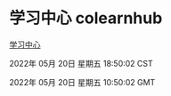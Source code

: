 # 学习中心 colearnhub
[学习中心](http://59.174.27.92:56308/colearnhub/)

2022年 05月 20日 星期五 18:50:02 CST

2022年 05月 20日 星期五 10:50:02 GMT
